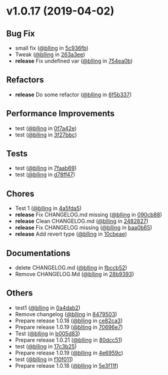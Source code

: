 
v1.0.17 (2019-04-02)
====================


## Bug Fix
* small fix ([@blling](https://github.com/blling) in [5c936fb](https://github.com/dxee/git-release/commit/5c936fb))
* Tweak ([@blling](https://github.com/blling) in [263a3ee](https://github.com/dxee/git-release/commit/263a3ee))
* **release** Fix undefined var ([@blling](https://github.com/blling) in [754ea0b](https://github.com/dxee/git-release/commit/754ea0b))

## Refactors
* **release** Do some refactor ([@blling](https://github.com/blling) in [6f5b337](https://github.com/dxee/git-release/commit/6f5b337))

## Performance Improvements
* test ([@blling](https://github.com/blling) in [0f7a42e](https://github.com/dxee/git-release/commit/0f7a42e))
* test ([@blling](https://github.com/blling) in [3f27bbc](https://github.com/dxee/git-release/commit/3f27bbc))

## Tests
* test ([@blling](https://github.com/blling) in [7faab69](https://github.com/dxee/git-release/commit/7faab69))
* test ([@blling](https://github.com/blling) in [d78ff47](https://github.com/dxee/git-release/commit/d78ff47))

## Chores
* Test 1 ([@blling](https://github.com/blling) in [4a5fda5](https://github.com/dxee/git-release/commit/4a5fda5))
* **release** Fix CHANGELOG.md missing ([@blling](https://github.com/blling) in [090cb88](https://github.com/dxee/git-release/commit/090cb88))
* **release** Clean CHANGELOG.md ([@blling](https://github.com/blling) in [2482827](https://github.com/dxee/git-release/commit/2482827))
* **release** Fix CHANGELOG missing ([@blling](https://github.com/blling) in [baa0b65](https://github.com/dxee/git-release/commit/baa0b65))
* **release** Add revert type ([@blling](https://github.com/blling) in [10cbeae](https://github.com/dxee/git-release/commit/10cbeae))

## Documentations
* delete CHANGELOG.md ([@blling](https://github.com/blling) in [fbccb52](https://github.com/dxee/git-release/commit/fbccb52))
* Remove CHANGELOG.Md ([@blling](https://github.com/blling) in [28b9393](https://github.com/dxee/git-release/commit/28b9393))

## Others
* test1 ([@blling](https://github.com/blling) in [0a4dab2](https://github.com/dxee/git-release/commit/0a4dab2))
* Remove changelog ([@blling](https://github.com/blling) in [8479503](https://github.com/dxee/git-release/commit/8479503))
* Prepare release 1.0.18 ([@blling](https://github.com/blling) in [ce82ca3](https://github.com/dxee/git-release/commit/ce82ca3))
* Prepare release 1.0.19 ([@blling](https://github.com/blling) in [70696e7](https://github.com/dxee/git-release/commit/70696e7))
* Test ([@blling](https://github.com/blling) in [b005d83](https://github.com/dxee/git-release/commit/b005d83))
* Prepare release 1.0.21 ([@blling](https://github.com/blling) in [80dcc51](https://github.com/dxee/git-release/commit/80dcc51))
* test ([@blling](https://github.com/blling) in [17c3b25](https://github.com/dxee/git-release/commit/17c3b25))
* Prepare release 1.0.19 ([@blling](https://github.com/blling) in [4e6959c](https://github.com/dxee/git-release/commit/4e6959c))
* test ([@blling](https://github.com/blling) in [f10f011](https://github.com/dxee/git-release/commit/f10f011))
* Prepare release 1.0.18 ([@blling](https://github.com/blling) in [5e3f11f](https://github.com/dxee/git-release/commit/5e3f11f))
